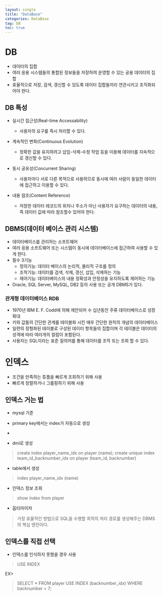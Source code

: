 ```yaml
---
layout: single
title: "DataBase"
categories: DataBase
tag: DB
toc: true
--- 
```


# DB

- 데이터의 집합
- 여러 응용 시스템들의 통합된 정보들을 저장하여 운영할 수 있는 공용 데이터의 집합
- 효율적으로 저장, 검색, 갱신할 수 있도록 데이터 집합들끼리 연관시키고 조직화되어야 한다.

## DB 특성

- 실시간 접근성(Real-time Accessability)
	- 사용자의 요구를 즉시 처리할 수 있다.

- 계속적인 변화(Continuous Evolution)
	- 정확한 값을 유지하려고 삽입-삭제-수정 작업 등을 이용해 데이터를 지속적으로 갱신할 수 있다.

- 동시 공유성(Concurrent Sharing)
	- 사용자마다 서로 다른 목적으로 사용하므로 동시에 여러 사람이 동일한 데이터에 접근하고 이용할 수 있다.

- 내용 참조(Content Reference)
	- 저장한 데이터 레코드의 위치나 주소가 아닌 사용자가 요구하는 데이터의 내용, 즉 데이터 값에 따라 참조할수 있어야 한다.

## DBMS(데이터 베이스 관리 시스템)

- 데이터베이스를 관리하는 소프트웨어
- 여러 응용 소프트웨어 또는 시스템이 동시에 데이터베이스에 접근하여 사용할 수 있게 한다.
- 필수 3기능
	- 정의기능: 데이터 베이스의 논리적, 물리적 구조를 정의
	- 조작기능: 데이터를 검색, 삭제, 갱신, 삽입, 삭제하는 기능
	- 제어기능: 데이터베이스의 내용 정확성과 안정성을 유지하도록 제어하는 기능
- Oracle, SQL Server, MySQL, DB2 등의 사용 또는 공개 DBMS가 있다.

### 관게형 데이터베이스 RDB

- 1970년 IBM E. F. Codd에 의해 제안되어 수 십년동안 주류 데이터베이스로 성장 확대
- 키와 값들의 간단한 관계를 테이블화 시킨 매우 간단한 원칙의 개념의 데이터베이스
- 일련의 정형화된 테이블로 구성된 데이터 항목들의 집합이며 각 테이블은 데이터의 성격에 따라 여러개의 컬럼이 포함된다.
- 사용자는 SQL이라는 표준 질의어를 통해 데이터를 조작 또는 조회 할 수 있다.

# 인덱스

- 조건을 만족하는 튜플을 빠르게 조회하기 위해 사용
- 빠르게 정렬하거나 그룹핑하기 위해 사용

## 인덱스 거는 법

- mysql 기준
- primary key에서는 index가 자동으로 생성
- 

- dml로 생성 

> create index player_name_idx on player (name);
> create unique index team_id_backnumber_idx on player (team_id, backnumber)

- table에서 생성

> index player_name_idx (name)

- 인덱스 정보 조회

> show index from player

- 옵티마이저

> 가장 효율적인 방법으로 SQL을 수행할 최적의 처리 경로를 생성해주는 DBMS의 핵심 엔진이다.

## 인덱스를 직접 선택

- 인덱스를 인식하지 못했을 경우 사용

> USE INDEX

EX>
> SELECT * FROM player USE INDEX (backnumber_idx) WHERE backnumber = 7;



